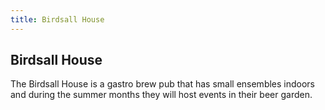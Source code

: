 ```yaml
---
title: Birdsall House
---
```


## Birdsall House

The Birdsall House is a gastro brew pub that has small ensembles indoors and during the summer months they will host events in their beer garden.
